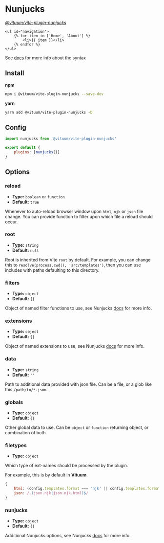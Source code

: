 # Nunjucks
_[@vituum/vite-plugin-nunjucks](https://github.com/vituum/vite-plugin-nunjucks)_

```twig
<ul id="navigation">
    {% for item in ['Home', 'About'] %}
        <li>{{ item }}</li>
    {% endfor %}
</ul>
```

See [docs](https://mozilla.github.io/nunjucks/) for more info about the syntax

## Install
**npm**
```bash
npm i @vituum/vite-plugin-nunjucks --save-dev
```
**yarn**
```bash
yarn add @vituum/vite-plugin-nunjucks -D
```

## Config
```javascript
import nunjucks from '@vituum/vite-plugin-nunjucks'

export default {
    plugins: [nunjucks()]
}
```

## Options

### reload
- **Type:** `boolean` or `function`
- **Default:** `true`

Whenever to auto-reload browser window upon `html`, `njk` or `json` file change. You can provide function to filter upon which file a reload should occur.

### root
- **Type:** `string`
- **Default:** `null`

Root is inherited from Vite `root` by default. For example, you can change this to `resolve(process.cwd(), 'src/templates')`, then you can use includes with paths defaulting to this directory.

### filters
- **Type:** `object`
- **Default:** `{}`

Object of named filter functions to use, see Nunjucks [docs](https://mozilla.github.io/nunjucks/api.html#custom-filters) for more info.

### extensions
- **Type:** `object`
- **Default:** `{}`

Object of named extensions to use, see Nunjucks [docs](https://mozilla.github.io/nunjucks/api.html#custom-tags) for more info.

### data
- **Type:** `string`
- **Default:** `''`

Path to additional data provided with json file. Can be a file, or a glob like this `/path/to/*.json`.

### globals
- **Type:** `object`
- **Default:** `{}`

Other global data to use. Can be `object` or `function` returning object, or combination of both.

### filetypes
- **Type:** `object`

Which type of ext-names should be processed by the plugin.

For example, this is by default in **Vituum**.

```javascript
{
    html: (config.templates.format === 'njk' || config.templates.format === 'nunjucks') ? /.(json|json.html|njk.json|njk.json.html|njk|njk.html)$/ : /.(njk.json|njk.json.html|njk|njk.html)$/,
    json: /.(json.njk|json.njk.html)$/
}
```

### nunjucks
- **Type:** `object`
- **Default:** `{}`

Additional Nunjucks options, see Nunjucks [docs](https://mozilla.github.io/nunjucks/api.html#environment) for more info.
